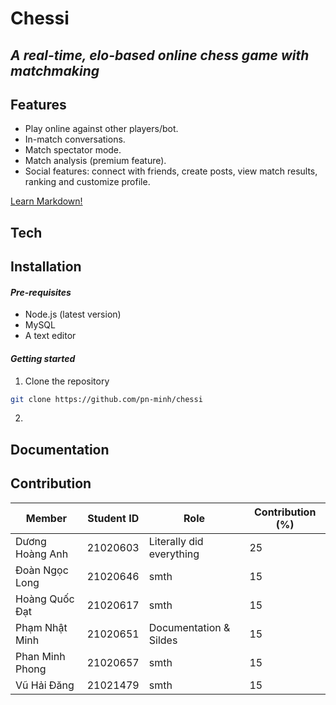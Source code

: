 # Chessi
## _A real-time, elo-based online chess game with matchmaking_

## Features 
- Play online against other players/bot.
- In-match conversations.
- Match spectator mode.
- Match analysis (premium feature).
- Social features: connect with friends, create posts, view match results, ranking and customize profile.

<a href="https://www.markdownguide.org" target="_blank">Learn Markdown!</a>


## Tech

## Installation
#### _Pre-requisites_
- Node.js (latest version)
- MySQL
- A text editor

#### _Getting started_
1. Clone the repository
```sh
git clone https://github.com/pn-minh/chessi
```
2. 
## Documentation

## Contribution
| Member | Student ID | Role | Contribution (%) |
| ------ | ---------- | ---- | ---------------- |
| Dương Hoàng Anh | 21020603 | Literally did everything | 25 |
| Đoàn Ngọc Long | 21020646 | smth | 15 |
| Hoàng Quốc Đạt | 21020617 | smth | 15 |
| Phạm Nhật Minh | 21020651 | Documentation & Sildes | 15 |
| Phan Minh Phong | 21020657 | smth | 15 |
| Vũ Hải Đăng | 21021479 | smth | 15 |



